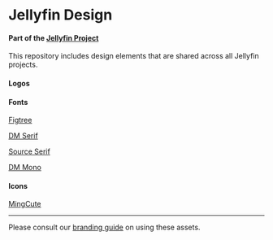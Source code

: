 <h1 family="Figtree">Jellyfin Design</h1>
<h4>Part of the <a href="https://jellyfin.org">Jellyfin Project</a></h3>

<p>
This repository includes design elements that are shared across all Jellyfin projects.
</p>

<h4>Logos</h4>

<h4>Fonts</h4>
<a href="https://github.com/erikdkennedy/figtree">Figtree</a>
  
<a href="https://github.com/googlefonts/dm-fonts">DM Serif</a>

<a href="https://github.com/adobe-fonts/source-serif">Source Serif</a>

<a href="https://github.com/googlefonts/dm-mono">DM Mono</a>

<h4>Icons</h4>
<a href="https://github.com/Richard9394/MingCute">MingCute</a>

---
<p>
Please consult our <a href="https://docs.jellyfin.org/general/contributing/branding.html">branding guide</a> on using these assets.
</p>

